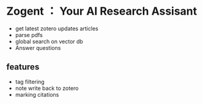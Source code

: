 # Zogent ： Your AI Research Assisant

- get latest zotero updates articles 
- parse pdfs 
- global search on vector db 
- Answer questions 

## features 
- tag filtering 
- note write back to zotero 
- marking citations


